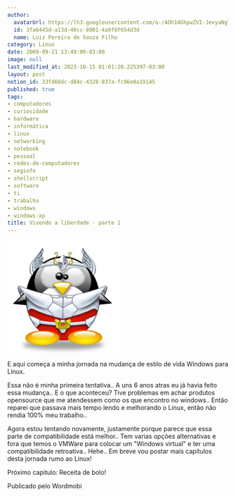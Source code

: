 ```yaml
---
author:
  avatarUrl: https://lh3.googleusercontent.com/a-/AOh14GhpwZVI-JevyaNgTdlrOT6YN20cI6V9Kxtq38Ij8AQ=s100
  id: 3fa6445d-a13d-40cc-8901-4a9f6f654d3d
  name: Luiz Pereira de Souza Filho
category: Linux
date: 2009-09-21 13:49:00-03:00
image: null
last_modified_at: 2023-10-15 01:01:20.225397-03:00
layout: post
notion_id: 33fd68dc-d84c-4320-837a-fc96e0a19145
published: true
tags:
- computadores
- curiosidade
- hardware
- informática
- linux
- networking
- notebook
- pessoal
- redes-de-computadores
- seginfo
- shellscript
- software
- ti
- trabalho
- windows
- windows-xp
title: Vivendo a liberdade - parte 1
---
```


![TUX](/wp-content/uploads/2009/09/tux-seiyar.png)

E aqui começa a minha jornada na mudança de estilo de vida Windows para Linux.

Essa não é minha primeira tentativa.. A uns 6 anos atras eu já havia feito essa mudança.. E o que aconteceu? Tive problemas em achar produtos opensource que me atendessem como os que encontro no windows.. Então reparei que passava mais tempo lendo e melhorando o Linux, então não rendia 100% meu trabalho..

Agora estou tentando novamente, justamente porque parece que essa parte de compatibilidade está melhor.. Tem varias opções alternativas e fora que temos o VMWare para colocar um "Windows virtual" e ter uma compatibilidade retroativa.. Hehe.. Em breve vou postar mais capítulos desta jornada rumo ao Linux!

Próximo capitulo: Receita de bolo!

Publicado pelo Wordmobi
